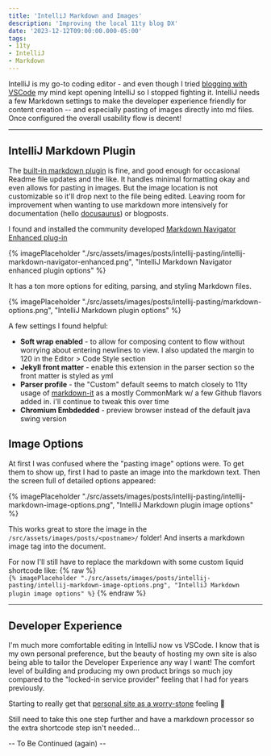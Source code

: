 ```yaml
---
title: 'IntelliJ Markdown and Images'
description: 'Improving the local 11ty blog DX'
date: '2023-12-12T09:00:00.000-05:00'
tags:
- 11ty
- IntelliJ
- Markdown
---
```


IntelliJ is my go-to coding editor - and even though I tried [blogging with VSCode](https://sheetsj.com/blog/vscode-pasting-11ty-images/) my mind kept opening IntelliJ so I stopped fighting it. IntelliJ needs a few Markdown settings to make the developer experience friendly for content creation -- and especially pasting of images directly into md files. Once configured the overall usability flow is decent!

---

## IntelliJ Markdown Plugin

The [built-in markdown plugin](https://www.jetbrains.com/help/idea/markdown.html) is fine, and good enough for occasional Readme file updates and the like. It handles minimal formatting okay and even allows for pasting in images. But the image location is not customizable so it'll drop next to the file being edited. Leaving room for improvement when wanting to use markdown more intensively for documentation (hello [docusaurus](https://docusaurus.io)) or blogposts.

I found and installed the community developed [Markdown Navigator Enhanced plug-in](https://github.com/vsch/idea-multimarkdown)

{% imagePlaceholder "./src/assets/images/posts/intellij-pasting/intellij-markdown-navigator-enhanced.png", "IntelliJ Markdown Navigator enhanced plugin options" %}

It has a ton more options for editing, parsing, and styling Markdown files. 

{% imagePlaceholder "./src/assets/images/posts/intellij-pasting/markdown-options.png", "IntelliJ Markdown plugin options" %}

A few settings I found helpful:
- **Soft wrap enabled** - to allow for composing content to flow without worrying about entering newlines to view. I also updated the margin to 120 in the Editor > Code Style section
- **Jekyll front matter** - enable this extension in the parser section so the front matter is styled as yml
- **Parser profile** - the "Custom" default seems to match closely to 11ty usage of [markdown-it](https://markdown-it.github.io/markdown-it/) as a mostly CommonMark w/ a few Github flavors added in. i'll continue to tweak this over time
- **Chromium Embdedded** - preview browser instead of the default java swing version

## Image Options

At first I was confused where the "pasting image" options were. To get them to show up, first I had to paste an image into the markdown text. Then the screen full of detailed options appeared:

{% imagePlaceholder "./src/assets/images/posts/intellij-pasting/intellij-markdown-image-options.png", "IntelliJ Markdown plugin image options" %}

This works great to store the image in the `/src/assets/images/posts/<postname>/` folder! And inserts a markdown image tag into the document.

For now I'll still have to replace the markdown with some custom liquid shortcode like: {% raw %} \
`{% imagePlaceholder "./src/assets/images/posts/intellij-pasting/intellij-markdown-image-options.png", "IntelliJ Markdown plugin image options" %}`
{% endraw %}

---

## Developer Experience

I'm much more comfortable editing in IntelliJ now vs VSCode. I know that is my own personal preference, but the beauty of hosting my own site is also being able to tailor the Developer Experience any way I want! The comfort level of building and producing my own product brings so much joy compared to the "locked-in service provider" feeling that I had for years previously.

Starting to really get that [personal site as a worry-stone](https://ethanmarcotte.com/wrote/let-a-website-be-a-worry-stone/) feeling 🤗

Still need to take this one step further and have a markdown processor so the extra shortcode step isn't needed...

-- To Be Continued (again) --